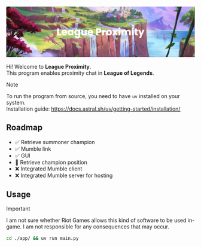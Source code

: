 ![Banner](assets/banner.png)

Hi! Welcome to **League Proximity**.  
This program enables proximity chat in **League of Legends**.

> [!NOTE]
> To run the program from source, you need to have `uv` installed on your system.  
> Installation guide: https://docs.astral.sh/uv/getting-started/installation/

## Roadmap
- ✅ Retrieve summoner champion
- ✅ Mumble link
- ✅ GUI
- 🚧 Retrieve champion position
- ❌ Integrated Mumble client
- ❌ Integrated Mumble server for hosting

## Usage

> [!IMPORTANT]
> I am not sure whether Riot Games allows this kind of software to be used in-game. I am not responsible for any consequences that may occur.

```bash
cd ./app/ && uv run main.py
```
